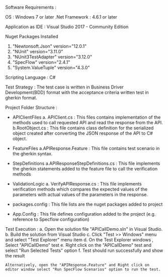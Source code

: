 Software Requirements : 

OS : Windows 7 or later
.Net Framework : 4.6.1 or later

Application as IDE : Visual Studio 2017 - Community Edition

Nuget Packages Installed
1. "Newtonsoft.Json" version="12.0.1" 
2. "NUnit" version="3.11.0"
3. "NUnit3TestAdapter" version="3.12.0"
4. "SpecFlow" version="2.4.1"
5. "System.ValueTuple" version="4.3.0"

Scripting Language : C#

Test Strategy : 
The test case is written in Business Driver Development(BDD) format with the acceptance criteria written test in gherkin format.

Project Folder Structure :

- APIClientFiles 
  a. APIClient.cs : This files contains implementation of the methods used to call requested API and read the response from the API.
  b.RootObject.cs : This file contains class definition for the serialized object created after converting the JSON response of the API to C# object.
			
- FeatureFiles
  a.APIResponse.Feature : This file contains test scenario in the gherkin syntax.

- StepDefinitions
  a.APIResponseStepDefinitions.cs : This file implements the gherkin statements added to the feature file to call the verification methods

- ValidationLogic
  a. VerifyAPIResponse.cs : This file implements verification methods which compares the expected values of the parameters with actual values of the parameters in the response.

- packages.config : This file lists are the nuget packages added to project

- App.Config : This file defines configuration added to the project (e.g. reference to Specflow configuration)


Test Execution : 
	a. Open the solution file "APICallDemo.sln" in Visual Studio.
	b. Build the solution from Visual Studio
	c. Click "Test >> Windows" menu and select "Test Explorer" menu item
	d. On the Test Explorer windows , Select "APICallDemo" test 
	e. Right click on the "APICallDemo" test and select "Run Selected Tests" option
	f. Test should run successfully and show the result
	
	Alternatively, open the "APIResponse.Feature" and Right click on editor window select "Run SpecFlow Scenarios" option to run the test. 